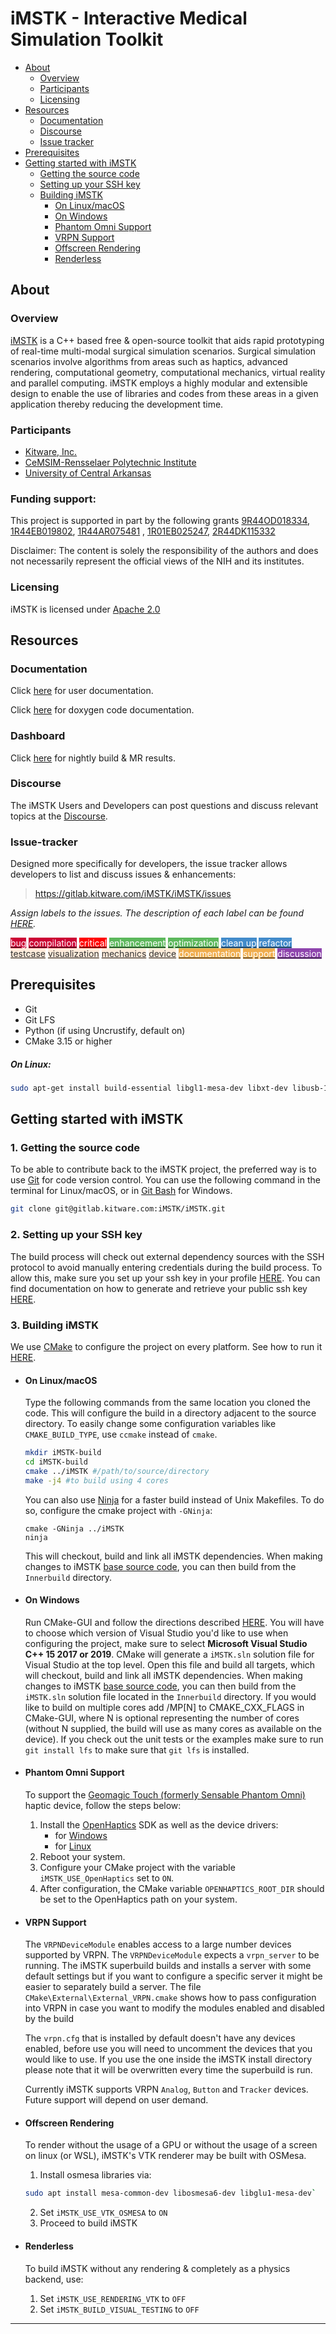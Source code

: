# iMSTK - Interactive Medical Simulation Toolkit
* [About](#about)
  * [Overview](#overview)
  * [Participants](#participants)
  * [Licensing](#licensing)
* [Resources](#resources)
  * [Documentation](#documentation)
  * [Discourse](#discourse)
  * [Issue tracker](#issue-tracker)
* [Prerequisites](#prerequisites)
* [Getting started with iMSTK](#getting-started-with-imstk)
  * [Getting the source code](#1-getting-the-source-code)
  * [Setting up your SSH key](#2-setting-up-your-ssh-key)
  * [Building iMSTK](#3-building-imstk)
    * [On Linux/macOS](#on-linuxmacos)
    * [On Windows](#on-windows)
    * [Phantom Omni Support](#phantom-omni-support)
    * [VRPN Support](#vrpn-support)
    * [Offscreen Rendering](#offscreen-rendering)
    * [Renderless](#renderless)

## About
### Overview
[iMSTK](https://www.imstk.org/) is a C++ based free & open-source toolkit that aids rapid prototyping of real-time multi-modal surgical simulation scenarios. Surgical simulation scenarios involve algorithms from areas such as haptics, advanced rendering, computational geometry, computational mechanics, virtual reality and parallel computing. iMSTK employs a highly modular and extensible design to enable the use of libraries and codes from these areas in a given application thereby reducing the development time.

### Participants
- [Kitware, Inc.](http://www.kitware.com/)
- [CeMSIM-Rensselaer Polytechnic Institute](http://cemsim.rpi.edu/)
- [University of Central Arkansas](http://sun0.cs.uca.edu/~thalic/virasim.html)

### Funding support:
This project is supported in part by the following grants [9R44OD018334](https://www.sbir.gov/sbirsearch/detail/1032259), [1R44EB019802](https://www.sbir.gov/sbirsearch/detail/1047037), [1R44AR075481](https://projectreporter.nih.gov/project_info_details.cfm?aid=9777225&icde=50531419) , [1R01EB025247](https://projectreporter.nih.gov/project_info_details.cfm?aid=9738646&icde=50531433), [2R44DK115332](https://projectreporter.nih.gov/project_info_details.cfm?aid=9843084&icde=50531443)

Disclaimer: The content is solely the responsibility of the authors and does not necessarily represent the official views of the NIH and its institutes.

### Licensing
iMSTK is licensed under [Apache 2.0](http://www.apache.org/licenses/LICENSE-2.0.txt)

## Resources
### Documentation
Click [here](https://imstk.readthedocs.io/en/latest/) for user documentation.

Click [here](https://imstk.gitlab.io/) for doxygen code documentation.

### Dashboard
Click [here](https://open.cdash.org/index.php?project=iMSTK) for nightly build & MR results.

### Discourse
The iMSTK Users and Developers can post questions and discuss relevant topics at the [Discourse](https://discourse.kitware.com/c/imstk).

### Issue-tracker
Designed more specifically for developers, the issue tracker allows developers to list and discuss issues & enhancements:
>https://gitlab.kitware.com/iMSTK/iMSTK/issues

*Assign labels to the issues. The description of each label can be found [HERE](https://gitlab.kitware.com/iMSTK/iMSTK/labels).*

<a href="https://gitlab.kitware.com/iMSTK/iMSTK/issues?label_name%5B%5D=bug"><span class="label color-label " style="background-color: #cc0033; color: #FFFFFF" title="Report an error at runtime" >bug</span></a> <a href="https://gitlab.kitware.com/iMSTK/iMSTK/issues?label_name%5B%5D=compilation"><span class="label color-label " style="background-color: #cc0033; color: #FFFFFF" title="Report an error during compilation" >compilation</span></a> <a href="https://gitlab.kitware.com/iMSTK/iMSTK/issues?label_name%5B%5D=critical"><span class="label color-label " style="background-color: #ff0000; color: #FFFFFF" title="Issue that should require the developers main focus" >critical</span></a> <a href="https://gitlab.kitware.com/iMSTK/iMSTK/issues?label_name%5B%5D=enhancement"><span class="label color-label " style="background-color: #5cb85c; color: #FFFFFF" title="Suggest an enhancement you believe is needed (new features...)" >enhancement</span></a> <a href="https://gitlab.kitware.com/iMSTK/iMSTK/issues?label_name%5B%5D=optimization"><span class="label color-label " style="background-color: #5cb85c; color: #FFFFFF" title="Report a slow process and possibly offer ideas to optimize it" >optimization</span></a> <a href="https://gitlab.kitware.com/iMSTK/iMSTK/issues?label_name%5B%5D=clean+up"><span class="label color-label " style="background-color: #428bca; color: #FFFFFF" title="Suggestions to improve the code style" >clean up</span></a> <a href="https://gitlab.kitware.com/iMSTK/iMSTK/issues?label_name%5B%5D=refactor"><span class="label color-label " style="background-color: #428bca; color: #FFFFFF" title="Suggest a better way to implement a certain feature" >refactor</span></a> <a href="https://gitlab.kitware.com/iMSTK/iMSTK/issues?label_name%5B%5D=testcase"><span class="label color-label " style="background-color: #ffecdb; color: #333333" title="Suggestion/issue related to a test or example within the project" >testcase</span></a> <a href="https://gitlab.kitware.com/iMSTK/iMSTK/issues?label_name%5B%5D=visualization"><span class="label color-label " style="background-color: #ffecdb; color: #333333" title="Suggestion/issue related to a visualization feature" >visualization</span></a> <a href="https://gitlab.kitware.com/iMSTK/iMSTK/issues?label_name%5B%5D=mechanics"><span class="label color-label " style="background-color: #ffecdb; color: #333333" title="Suggestion/issue related to a mechanics feature" >mechanics</span></a> <a href="https://gitlab.kitware.com/iMSTK/iMSTK/issues?label_name%5B%5D=device"><span class="label color-label " style="background-color: #ffecdb; color: #333333" title="Suggestion/issue related to a device feature" >device</span></a> <a href="https://gitlab.kitware.com/iMSTK/iMSTK/issues?label_name%5B%5D=documentation"><span class="label color-label " style="background-color: #f0ad4e; color: #FFFFFF" title="Report an issue/requirement that is related to documentation (code, project...)" >documentation</span></a> <a href="https://gitlab.kitware.com/iMSTK/iMSTK/issues?label_name%5B%5D=support"><span class="label color-label " style="background-color: #f0ad4e; color: #FFFFFF" title="Report an issue/requirement that is related to support (dashboard, mailing list, website...)" >support</span></a> <a href="https://gitlab.kitware.com/iMSTK/iMSTK/issues?label_name%5B%5D=discussion"><span class="label color-label " style="background-color: #8e44ad; color: #FFFFFF" title="Start a discussion about a certain topic that requires other users and developers input" >discussion</span></a>

## Prerequisites
* Git
* Git LFS
* Python (if using Uncrustify, default on)
* CMake 3.15 or higher

##### On Linux:

```bash
sudo apt-get install build-essential libgl1-mesa-dev libxt-dev libusb-1.0-0-dev git-lfs
```

## Getting started with iMSTK
### 1. Getting the source code
To be able to contribute back to the iMSTK project, the preferred way is to use [Git] for code version control. You can use the following command in the terminal for Linux/macOS, or in [Git Bash] for Windows.
```sh
git clone git@gitlab.kitware.com:iMSTK/iMSTK.git
```

### 2. Setting up your SSH key
The build process will check out external dependency sources with the SSH protocol to avoid manually entering credentials during the build process. To allow this, make sure you set up your ssh key in your profile [HERE](https://gitlab.kitware.com/profile/keys). You can find documentation on how to generate and retrieve your public ssh key [HERE](https://gitlab.kitware.com/help/ssh/README).

### 3. Building iMSTK
We use [CMake] to configure the project on every platform. See how to run it [HERE](https://cmake.org/runningcmake/).

* #### On Linux/macOS
  Type the following commands from the same location you cloned the code. This will configure the build in a directory adjacent to the source directory. To easily change some configuration variables like `CMAKE_BUILD_TYPE`, use `ccmake` instead of `cmake`.
  ```sh
  mkdir iMSTK-build
  cd iMSTK-build
  cmake ../iMSTK #/path/to/source/directory
  make -j4 #to build using 4 cores
  ```
  You can also use [Ninja] for a faster build instead of Unix Makefiles. To do so, configure the cmake project with `-GNinja`:
  ```
  cmake -GNinja ../iMSTK
  ninja
  ```
  This will checkout, build and link all iMSTK dependencies. When making changes to iMSTK [base source code](/Base), you can then build from the `Innerbuild` directory.

* #### On Windows
  Run CMake-GUI and follow the directions described [HERE](https://cmake.org/runningcmake/). You will have to choose which version of Visual Studio you'd like to use when configuring the project, make sure to select **Microsoft Visual Studio C++ 15 2017 or 2019**. CMake will generate a `iMSTK.sln` solution file for Visual Studio at the top level. Open this file and build all targets, which will checkout, build and link all iMSTK dependencies. When making changes to iMSTK [base source code](/Base), you can then build from the `iMSTK.sln` solution file located in the `Innerbuild` directory.
  If you would like to build on multiple cores add /MP[N] to CMAKE_CXX_FLAGS in CMake-GUI, where N is optional representing the number of cores (without N supplied, the build will use as many cores as available on the device).
  If you check out the unit tests or the examples make sure to run `git install lfs` to make sure that `git lfs` is installed.

* #### Phantom Omni Support
  To support the [Geomagic Touch (formerly Sensable Phantom Omni)](http://www.geomagic.com/en/products/phantom-omni/overview) haptic device, follow the steps below:
    1. Install the [OpenHaptics] SDK as well as the device drivers:
        - for [Windows](https://3dsystems.teamplatform.com/pages/102774?t=r4nk8zvqwa91)
        - for [Linux](https://3dsystems.teamplatform.com/pages/102863?t=fptvcy2zbkcc)
    2. Reboot your system.
    3. Configure your CMake project with the variable `iMSTK_USE_OpenHaptics` set to `ON`.
    4. After configuration, the CMake variable `OPENHAPTICS_ROOT_DIR` should be set to the OpenHaptics path on your system.
  
* #### VRPN Support

  The `VRPNDeviceModule` enables access to a large number devices supported by VRPN. The `VRPNDeviceModule` expects a `vrpn_server` to be running. The iMSTK superbuild builds and
  installs a server with some default settings but if you want to configure a specific server
  it might be easier to separately build a server. The file `CMake\External\External_VRPN.cmake`
  shows how to pass configuration into VRPN in case you want to modify the modules enabled and
  disabled by the build

  The `vrpn.cfg` that is installed by default doesn't have any devices enabled, before use you 
  will need to uncomment the devices that you would like to use. If you use the one inside the 
  iMSTK install directory please note that it will be overwritten every time the superbuild is 
  run. 

  Currently iMSTK supports VRPN `Analog`, `Button` and `Tracker` devices. Future support will
  depend on user demand.

* #### Offscreen Rendering
  To render without the usage of a GPU or without the usage of a screen on linux (or WSL), iMSTK's VTK renderer may be built with OSMesa.
    1. Install osmesa libraries via:
  ```bash
  sudo apt install mesa-common-dev libosmesa6-dev libglu1-mesa-dev`
  ```
    2. Set `iMSTK_USE_VTK_OSMESA` to `ON`
    3. Proceed to build iMSTK

* #### Renderless
  To build iMSTK without any rendering & completely as a physics backend, use:
    1. Set `iMSTK_USE_RENDERING_VTK` to `OFF`
    2. Set `iMSTK_BUILD_VISUAL_TESTING` to `OFF`

---
[NIH-OD]: <https://www.nih.gov/about-nih/what-we-do/nih-almanac/office-director-nih>
[NIH-NIBIB]: <https://www.nibib.nih.gov/>
[Rensselaer Polytechnic Institute]: <www.rpi.edu>
[Kitware, Inc.]: <www.kitware.com>
[Git Bash]: <https://git-for-windows.github.io/>
[Git]: <https://git-scm.com>
[CMake]: <https://cmake.org>
[Ninja]: <https://ninja-build.org/>
[OpenHaptics]: <http://www.geomagic.com/en/products/open-haptics/overview/>